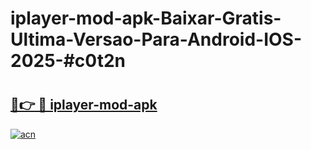 # iplayer-mod-apk-Baixar-Gratis-Ultima-Versao-Para-Android-IOS-2025-#c0t2n

# <h2><a href="https://ainizakaria.my?title=iplayer-mod-apk&ref=22M">🔗👉 🔴 iplayer-mod-apk</a></h2>

[![acn](https://github.com/user-attachments/assets/0f9c940e-d8b0-45ae-aac7-cd30a18b3e1c)](https://ainizakaria.my?title=iplayer-mod-apk&ref=22M)

